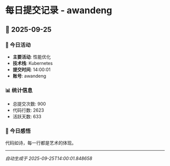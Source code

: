# 每日提交记录 - awandeng

## 📅 2025-09-25

### 🎯 今日活动
- **主要活动**: 性能优化
- **技术栈**: Kubernetes
- **提交时间**: 14:00:01
- **账号**: awandeng

### 📊 统计信息
- 总提交次数: 900
- 代码行数: 2623
- 活跃天数: 633

### 💭 今日感悟
代码如诗，每一行都是艺术的体现。

---
*自动生成于 2025-09-25T14:00:01.848658*
